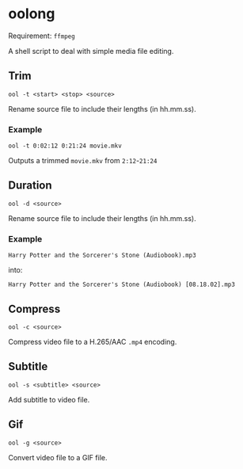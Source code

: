 # oolong
Requirement: `ffmpeg`

A shell script to deal with simple media file editing.

## Trim
`ool -t <start> <stop> <source>`

Rename source file to include their lengths (in hh.mm.ss).

### Example
`ool -t 0:02:12 0:21:24 movie.mkv`

Outputs a trimmed `movie.mkv` from `2:12`-`21:24`

## Duration
`ool -d <source>`

Rename source file to include their lengths (in hh.mm.ss).

### Example
`Harry Potter and the Sorcerer's Stone (Audiobook).mp3`

into:

`Harry Potter and the Sorcerer's Stone (Audiobook) [08.18.02].mp3`

## Compress
`ool -c <source>`

Compress video file to a H.265/AAC `.mp4` encoding.

## Subtitle
`ool -s <subtitle> <source>`

Add subtitle to video file.

## Gif
`ool -g <source>`

Convert video file to a GIF file.
